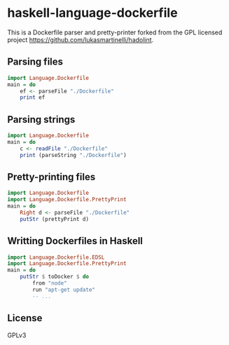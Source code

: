 # haskell-language-dockerfile
This is a Dockerfile parser and pretty-printer forked from the GPL licensed
project https://github.com/lukasmartinelli/hadolint.

## Parsing files
```haskell
import Language.Dockerfile
main = do
    ef <- parseFile "./Dockerfile"
    print ef
```

## Parsing strings
```haskell
import Language.Dockerfile
main = do
    c <- readFile "./Dockerfile"
    print (parseString "./Dockerfile")
```

## Pretty-printing files
```haskell
import Language.Dockerfile
import Language.Dockerfile.PrettyPrint
main = do
    Right d <- parseFile "./Dockerfile"
    putStr (prettyPrint d)
```

## Writting Dockerfiles in Haskell
```haskell
import Language.Dockerfile.EDSL
import Language.Dockerfile.PrettyPrint
main = do
    putStr $ toDocker $ do
        from "node"
        run "apt-get update"
        -- ...
```

## License
GPLv3
